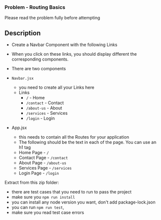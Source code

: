 ### Problem - Routing Basics

Please read the problem fully before attempting

## Description

- Create a Navbar Component with the following Links
- When you click on these links, you should display different the corresponding components.

- There are two components
- `Navbar.jsx`
  - you need to create all your Links here
  - Links
    - `/` - Home
    - `/contact` - Contact
    - `/about-us` - About
    - `/services` - Services
    - `/login` - Login
- App.jsx
  - this needs to contain all the Routes for your application
  - The following should be the text in each of the page. You can use an h1 tag
  - Home Page - `/`
  - Contact Page - `/contact`
  - About Page - `/about-us`
  - Services Page - `/services`
  - Login Page - `/login`

Extract from this zip folder:

- there are test cases that you need to run to pass the project
- make sure you `npm run install`
- you can install any node version you want, don't add package-lock.json
- you can run `npm run test`,
- make sure you read test case errors
